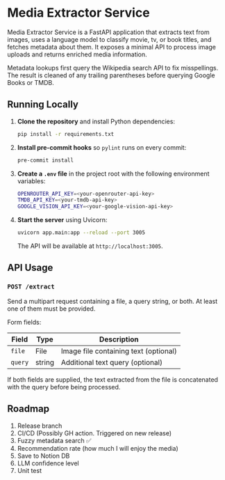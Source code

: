# Media Extractor Service

Media Extractor Service is a FastAPI application that extracts text from images, uses a language model to classify movie, tv, or book titles, and fetches metadata about them. It exposes a minimal API to process image uploads and returns enriched media information.

Metadata lookups first query the Wikipedia search API to fix misspellings. The result is cleaned of any trailing parentheses before querying Google Books or TMDB.

## Running Locally

1. **Clone the repository** and install Python dependencies:
   ```bash
   pip install -r requirements.txt
   ```
2. **Install pre-commit hooks** so `pylint` runs on every commit:
   ```bash
   pre-commit install
   ```
3. **Create a `.env` file** in the project root with the following environment variables:
   ```bash
   OPENROUTER_API_KEY=<your-openrouter-api-key>
   TMDB_API_KEY=<your-tmdb-api-key>
   GOOGLE_VISION_API_KEY=<your-google-vision-api-key>
   ```
4. **Start the server** using Uvicorn:
   ```bash
   uvicorn app.main:app --reload --port 3005
   ```
   The API will be available at `http://localhost:3005`.

## API Usage

### `POST /extract`

Send a multipart request containing a file, a query string, or both. At least one of them must be provided.

Form fields:

| Field | Type | Description |
|-------|------|-------------|
| `file` | File | Image file containing text (optional) |
| `query` | string | Additional text query (optional) |

If both fields are supplied, the text extracted from the file is concatenated with the query before being processed.

## Roadmap

1. Release branch
2. CI/CD (Possibly GH action. Triggered on new release)
3. Fuzzy metadata search ✅
4. Recommendation rate (how much I will enjoy the media)
5. Save to Notion DB
7. LLM confidence level
8. Unit test
